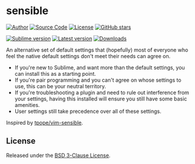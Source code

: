 # sensible

[![Author](https://img.shields.io/badge/author-@gerardroche-blue.svg?style=flat)](https://twitter.com/gerardroche)
[![Source Code](https://img.shields.io/badge/source-GitHub-blue.svg?style=flat)](https://github.com/gerardroche/sublime-sensible)
[![License](https://img.shields.io/badge/license-BSD--3-blue.svg?style=flat)](https://raw.githubusercontent.com/gerardroche/sublime-sensible/master/LICENSE)
[![GitHub stars](https://img.shields.io/github/stars/gerardroche/sublime-sensible.svg?style=flat)](https://github.com/gerardroche/sublime-sensible/stargazers)

[![Sublime version](https://img.shields.io/badge/sublime-v3-lightgrey.svg?style=flat)](https://sublimetext.com)
[![Latest version](https://img.shields.io/github/tag/gerardroche/sublime-sensible.svg?label=release&style=flat&maxAge=2592000)](https://github.com/gerardroche/sublime-sensible/tags)
[![Downloads](https://img.shields.io/packagecontrol/dt/sensible.svg?style=flat&maxAge=2592000)](https://packagecontrol.io/packages/sensible)

An alternative set of default settings that (hopefully) most of everyone who feel the native default settings don't meet their needs can agree on.

* If you're new to Sublime, and want more than the default settings, you can install this as a starting point.
* If you're pair programming and you can't agree on whose settings to use, this can be your neutral territory.
* If you're troubleshooting a plugin and need to rule out interference from your settings, having this installed will ensure you still have some basic amenities.
* User settings still take precedence over all of these settings.

Inspired by [tpope/vim-sensible](https://github.com/tpope/vim-sensible).

## License

Released under the [BSD 3-Clause License](LICENSE).

